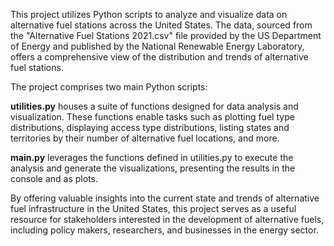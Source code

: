 This project utilizes Python scripts to analyze and visualize data on alternative fuel stations across the United States. The data, sourced from the "Alternative Fuel Stations 2021.csv" file provided by the US Department of Energy and published by the National Renewable Energy Laboratory, offers a comprehensive view of the distribution and trends of alternative fuel stations.

The project comprises two main Python scripts:

**utilities.py** houses a suite of functions designed for data analysis and visualization. These functions enable tasks such as plotting fuel type distributions, displaying access type distributions, listing states and territories by their number of alternative fuel locations, and more. 

**main.py** leverages the functions defined in utilities.py to execute the analysis and generate the visualizations, presenting the results in the console and as plots.

By offering valuable insights into the current state and trends of alternative fuel infrastructure in the United States, this project serves as a useful resource for stakeholders interested in the development of alternative fuels, including policy makers, researchers, and businesses in the energy sector.

